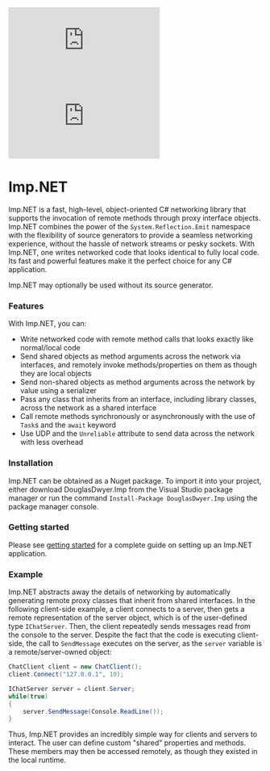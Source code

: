 [![Nuget](https://img.shields.io/nuget/v/DouglasDwyer.Imp)](https://www.nuget.org/packages/DouglasDwyer.Imp)
[![Downloads](https://img.shields.io/nuget/dt/DouglasDwyer.Imp)](https://www.nuget.org/packages/DouglasDwyer.Imp)

# Imp.NET
Imp.NET is a fast, high-level, object-oriented C# networking library that supports the invocation of remote methods through proxy interface objects. Imp.NET combines the power of the `System.Reflection.Emit` namespace with the flexibility of source generators to provide a seamless networking experience, without the hassle of network streams or pesky sockets. With Imp.NET, one writes networked code that looks identical to fully local code. Its fast and powerful features make it the perfect choice for any C# application.

Imp.NET may optionally be used without its source generator.

### Features

With Imp.NET, you can:

- Write networked code with remote method calls that looks exactly like normal/local code
- Send shared objects as method arguments across the network via interfaces, and remotely invoke methods/properties on them as though they are local objects
- Send non-shared objects as method arguments across the network by value using a serializer
- Pass any class that inherits from an interface, including library classes, across the network as a shared interface
- Call remote methods synchronously or asynchronously with the use of `Task`s and the `await` keyword
- Use UDP and the `Unreliable` attribute to send data across the network with less overhead

### Installation

Imp.NET can be obtained as a Nuget package. To import it into your project, either download DouglasDwyer.Imp from the Visual Studio package manager or run the command `Install-Package DouglasDwyer.Imp` using the package manager console.

### Getting started

Please see [getting started](https://douglasdwyer.github.io/Imp.NET/articles/intro.html) for a complete guide on setting up an Imp.NET application.

### Example

Imp.NET abstracts away the details of networking by automatically generating remote proxy classes that inherit from shared interfaces. In the following client-side example, a client connects to a server, then gets a remote representation of the server object, which is of the user-defined type `IChatServer`. Then, the client repeatedly sends messages read from the console to the server. Despite the fact that the code is executing client-side, the call to `SendMessage` executes on the server, as the `server` variable is a remote/server-owned object:
```csharp
ChatClient client = new ChatClient();
client.Connect("127.0.0.1", 10);

IChatServer server = client.Server;
while(true)
{
    server.SendMessage(Console.ReadLine());
}
```
Thus, Imp.NET provides an incredibly simple way for clients and servers to interact. The user can define custom "shared" properties and methods. These members may then be accessed remotely, as though they existed in the local runtime.